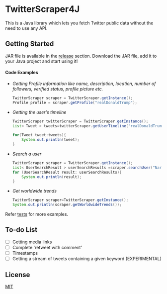 # TwitterScraper4J

This is a Java library which lets you fetch Twitter public data without the need to use any API.
## Getting Started
JAR file is available in the [release](https://github.com/NandanDesai/TwitterScraper4J/releases) section. Download the JAR file, add it to your Java project and start using it!

#### Code Examples

 - *Getting Profile information like name, description, location, number of followers, verified status, profile picture etc.*

    ```java
    TwitterScraper scraper = TwitterScraper.getInstance();  
    Profile profile = scraper.getProfile("realDonaldTrump");
   ```

 - *Getting the user's timeline*

    ```java
    TwitterScraper twitterScraper = TwitterScraper.getInstance();  
    List< Tweet > tweets=twitterScraper.getUserTimeline("realDonaldTrump");  
      
    for(Tweet tweet:tweets){  
        System.out.println(tweet);  
    }
    ```
    

 - *Search a user*

    ```java
    TwitterScraper scraper = TwitterScraper.getInstance();  
    List< UserSearchResult > userSearchResults =scraper.searchUser("Narendra Modi");  
    for (UserSearchResult result: userSearchResults){  
        System.out.println(result);  
    }
   ```

 - *Get worldwide trends*

    ```java
    TwitterScraper scraper=TwitterScraper.getInstance();  
    System.out.println(scraper.getWorldwideTrends());
    ```
    
Refer [tests](https://github.com/NandanDesai/TwitterScraper4J/tree/master/src/test/java/io/github/nandandesai/tests) for more examples.
## To-do List
 - [ ] Getting media links
 - [ ] Complete 'retweet with comment'
 - [ ] Timestamps
 - [ ] Getting a stream of tweets containing a given keyword (EXPERIMENTAL)

## License
[MIT](https://github.com/NandanDesai/TwitterScraper4J/blob/master/LICENSE)
